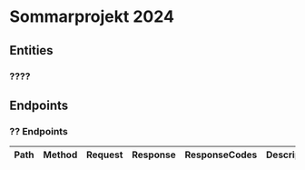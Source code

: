 # Sommarprojekt 2024

## Entities

### ????

## Endpoints

### ?? Endpoints

| Path | Method | Request | Response | ResponseCodes | Description |
| ---- | ------ | ------- | -------- | ------------- | ----------- |
